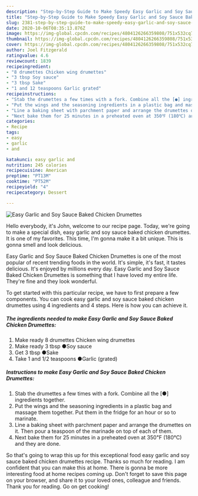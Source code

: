 ```yaml
---
description: "Step-by-Step Guide to Make Speedy Easy Garlic and Soy Sauce Baked Chicken Drumettes"
title: "Step-by-Step Guide to Make Speedy Easy Garlic and Soy Sauce Baked Chicken Drumettes"
slug: 2381-step-by-step-guide-to-make-speedy-easy-garlic-and-soy-sauce-baked-chicken-drumettes
date: 2020-10-06T08:35:13.876Z
image: https://img-global.cpcdn.com/recipes/4804126266359808/751x532cq70/easy-garlic-and-soy-sauce-baked-chicken-drumettes-recipe-main-photo.jpg
thumbnail: https://img-global.cpcdn.com/recipes/4804126266359808/751x532cq70/easy-garlic-and-soy-sauce-baked-chicken-drumettes-recipe-main-photo.jpg
cover: https://img-global.cpcdn.com/recipes/4804126266359808/751x532cq70/easy-garlic-and-soy-sauce-baked-chicken-drumettes-recipe-main-photo.jpg
author: Joel Fitzgerald
ratingvalue: 4.6
reviewcount: 1839
recipeingredient:
- "8 drumettes Chicken wing drumettes"
- "3 tbsp Soy sauce"
- "3 tbsp Sake"
- "1 and 12 teaspoons Garlic grated"
recipeinstructions:
- "Stab the drumettes a few times with a fork. Combine all the [●] ingredients together."
- "Put the wings and the seasoning ingredients in a plastic bag and massage them together. Put them in the fridge for an hour or so to marinate."
- "Line a baking sheet with parchment paper and arrange the drumettes on it. Then pour a teaspoon of the marinade on top of each of them."
- "Next bake them for 25 minutes in a preheated oven at 350℉ (180℃) and they are done."
categories:
- Recipe
tags:
- easy
- garlic
- and

katakunci: easy garlic and 
nutrition: 245 calories
recipecuisine: American
preptime: "PT13M"
cooktime: "PT52M"
recipeyield: "4"
recipecategory: Dessert

---
```



![Easy Garlic and Soy Sauce Baked Chicken Drumettes](https://img-global.cpcdn.com/recipes/4804126266359808/751x532cq70/easy-garlic-and-soy-sauce-baked-chicken-drumettes-recipe-main-photo.jpg)

Hello everybody, it's John, welcome to our recipe page. Today, we're going to make a special dish, easy garlic and soy sauce baked chicken drumettes. It is one of my favorites. This time, I'm gonna make it a bit unique. This is gonna smell and look delicious.

Easy Garlic and Soy Sauce Baked Chicken Drumettes is one of the most popular of recent trending foods in the world. It's simple, it's fast, it tastes delicious. It's enjoyed by millions every day. Easy Garlic and Soy Sauce Baked Chicken Drumettes is something that I have loved my entire life. They're fine and they look wonderful.




To get started with this particular recipe, we have to first prepare a few components. You can cook easy garlic and soy sauce baked chicken drumettes using 4 ingredients and 4 steps. Here is how you can achieve it.

<!--inarticleads1-->

##### The ingredients needed to make Easy Garlic and Soy Sauce Baked Chicken Drumettes:

1. Make ready 8 drumettes Chicken wing drumettes
1. Make ready 3 tbsp ●Soy sauce
1. Get 3 tbsp ●Sake
1. Take 1 and 1/2 teaspoons ●Garlic (grated)




<!--inarticleads2-->

##### Instructions to make Easy Garlic and Soy Sauce Baked Chicken Drumettes:

1. Stab the drumettes a few times with a fork. Combine all the [●] ingredients together.
1. Put the wings and the seasoning ingredients in a plastic bag and massage them together. Put them in the fridge for an hour or so to marinate.
1. Line a baking sheet with parchment paper and arrange the drumettes on it. Then pour a teaspoon of the marinade on top of each of them.
1. Next bake them for 25 minutes in a preheated oven at 350℉ (180℃) and they are done.




So that's going to wrap this up for this exceptional food easy garlic and soy sauce baked chicken drumettes recipe. Thanks so much for reading. I am confident that you can make this at home. There is gonna be more interesting food at home recipes coming up. Don't forget to save this page on your browser, and share it to your loved ones, colleague and friends. Thank you for reading. Go on get cooking!
